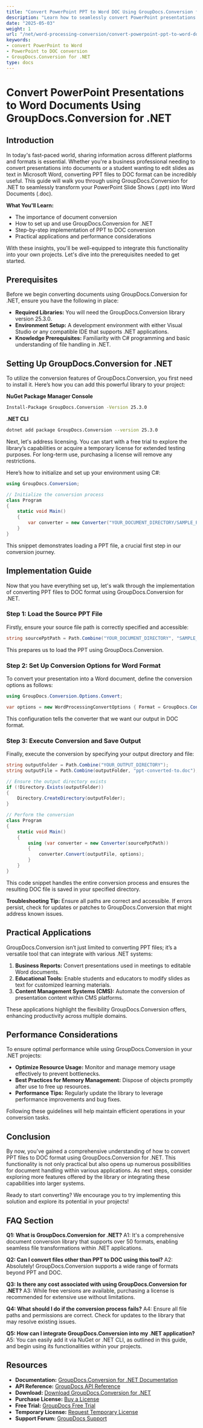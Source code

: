 ```yaml
---
title: "Convert PowerPoint PPT to Word DOC Using GroupDocs.Conversion for .NET&#58; A Comprehensive Guide"
description: "Learn how to seamlessly convert PowerPoint presentations to Word documents using GroupDocs.Conversion for .NET. Follow our step-by-step guide and explore practical applications."
date: "2025-05-03"
weight: 1
url: "/net/word-processing-conversion/convert-powerpoint-ppt-to-word-doc-groupdocs-net/"
keywords:
- convert PowerPoint to Word
- PowerPoint to DOC conversion
- GroupDocs.Conversion for .NET
type: docs
---
```

# Convert PowerPoint Presentations to Word Documents Using GroupDocs.Conversion for .NET

## Introduction

In today's fast-paced world, sharing information across different platforms and formats is essential. Whether you're a business professional needing to convert presentations into documents or a student wanting to edit slides as text in Microsoft Word, converting PPT files to DOC format can be incredibly useful. This guide will walk you through using GroupDocs.Conversion for .NET to seamlessly transform your PowerPoint Slide Shows (.ppt) into Word Documents (.doc).

**What You'll Learn:**
- The importance of document conversion
- How to set up and use GroupDocs.Conversion for .NET
- Step-by-step implementation of PPT to DOC conversion
- Practical applications and performance considerations

With these insights, you'll be well-equipped to integrate this functionality into your own projects. Let's dive into the prerequisites needed to get started.

## Prerequisites

Before we begin converting documents using GroupDocs.Conversion for .NET, ensure you have the following in place:

- **Required Libraries:** You will need the GroupDocs.Conversion library version 25.3.0.
- **Environment Setup:** A development environment with either Visual Studio or any compatible IDE that supports .NET applications.
- **Knowledge Prerequisites:** Familiarity with C# programming and basic understanding of file handling in .NET.

## Setting Up GroupDocs.Conversion for .NET

To utilize the conversion features of GroupDocs.Conversion, you first need to install it. Here’s how you can add this powerful library to your project:

**NuGet Package Manager Console**
```bash
Install-Package GroupDocs.Conversion -Version 25.3.0
```

**.NET CLI**
```bash
dotnet add package GroupDocs.Conversion --version 25.3.0
```

Next, let's address licensing. You can start with a free trial to explore the library’s capabilities or acquire a temporary license for extended testing purposes. For long-term use, purchasing a license will remove any restrictions.

Here’s how to initialize and set up your environment using C#:
```csharp
using GroupDocs.Conversion;

// Initialize the conversion process
class Program
{
    static void Main()
    {
        var converter = new Converter("YOUR_DOCUMENT_DIRECTORY/SAMPLE_PPT.ppt");
    }
}
```

This snippet demonstrates loading a PPT file, a crucial first step in our conversion journey.

## Implementation Guide

Now that you have everything set up, let's walk through the implementation of converting PPT files to DOC format using GroupDocs.Conversion for .NET.

### Step 1: Load the Source PPT File

Firstly, ensure your source file path is correctly specified and accessible:
```csharp
string sourcePptPath = Path.Combine("YOUR_DOCUMENT_DIRECTORY", "SAMPLE_PPT.ppt");
```

This prepares us to load the PPT using GroupDocs.Conversion.

### Step 2: Set Up Conversion Options for Word Format

To convert your presentation into a Word document, define the conversion options as follows:
```csharp
using GroupDocs.Conversion.Options.Convert;

var options = new WordProcessingConvertOptions { Format = GroupDocs.Conversion.FileTypes.WordProcessingFileType.Doc };
```

This configuration tells the converter that we want our output in DOC format.

### Step 3: Execute Conversion and Save Output

Finally, execute the conversion by specifying your output directory and file:
```csharp
string outputFolder = Path.Combine("YOUR_OUTPUT_DIRECTORY");
string outputFile = Path.Combine(outputFolder, "ppt-converted-to.doc");

// Ensure the output directory exists
if (!Directory.Exists(outputFolder))
{
    Directory.CreateDirectory(outputFolder);
}

// Perform the conversion
class Program
{
    static void Main()
    {
        using (var converter = new Converter(sourcePptPath))
        {
            converter.Convert(outputFile, options);
        }
    }
}
```

This code snippet handles the entire conversion process and ensures the resulting DOC file is saved in your specified directory.

**Troubleshooting Tip:** Ensure all paths are correct and accessible. If errors persist, check for updates or patches to GroupDocs.Conversion that might address known issues.

## Practical Applications

GroupDocs.Conversion isn’t just limited to converting PPT files; it’s a versatile tool that can integrate with various .NET systems:

1. **Business Reports:** Convert presentations used in meetings to editable Word documents.
2. **Educational Tools:** Enable students and educators to modify slides as text for customized learning materials.
3. **Content Management Systems (CMS):** Automate the conversion of presentation content within CMS platforms.

These applications highlight the flexibility GroupDocs.Conversion offers, enhancing productivity across multiple domains.

## Performance Considerations

To ensure optimal performance while using GroupDocs.Conversion in your .NET projects:
- **Optimize Resource Usage:** Monitor and manage memory usage effectively to prevent bottlenecks.
- **Best Practices for Memory Management:** Dispose of objects promptly after use to free up resources.
- **Performance Tips:** Regularly update the library to leverage performance improvements and bug fixes.

Following these guidelines will help maintain efficient operations in your conversion tasks.

## Conclusion

By now, you've gained a comprehensive understanding of how to convert PPT files to DOC format using GroupDocs.Conversion for .NET. This functionality is not only practical but also opens up numerous possibilities for document handling within various applications. As next steps, consider exploring more features offered by the library or integrating these capabilities into larger systems.

Ready to start converting? We encourage you to try implementing this solution and explore its potential in your projects!

## FAQ Section

**Q1: What is GroupDocs.Conversion for .NET?**
A1: It's a comprehensive document conversion library that supports over 50 formats, enabling seamless file transformations within .NET applications.

**Q2: Can I convert files other than PPT to DOC using this tool?**
A2: Absolutely! GroupDocs.Conversion supports a wide range of formats beyond PPT and DOC.

**Q3: Is there any cost associated with using GroupDocs.Conversion for .NET?**
A3: While free versions are available, purchasing a license is recommended for extensive use without limitations.

**Q4: What should I do if the conversion process fails?**
A4: Ensure all file paths and permissions are correct. Check for updates to the library that may resolve existing issues.

**Q5: How can I integrate GroupDocs.Conversion into my .NET application?**
A5: You can easily add it via NuGet or .NET CLI, as outlined in this guide, and begin using its functionalities within your projects.

## Resources

- **Documentation:** [GroupDocs.Conversion for .NET Documentation](https://docs.groupdocs.com/conversion/net/)
- **API Reference:** [GroupDocs API Reference](https://reference.groupdocs.com/conversion/net/)
- **Download:** [Download GroupDocs.Conversion for .NET](https://releases.groupdocs.com/conversion/net/)
- **Purchase License:** [Buy a License](https://purchase.groupdocs.com/buy)
- **Free Trial:** [GroupDocs Free Trial](https://releases.groupdocs.com/conversion/net/)
- **Temporary License:** [Request Temporary License](https://purchase.groupdocs.com/temporary-license/)
- **Support Forum:** [GroupDocs Support](https://forum.groupdocs.com/c/conversion/10)

